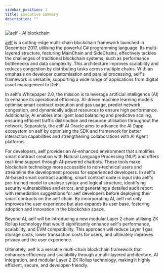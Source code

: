 ```yaml
---
sidebar_position: 1
title: Executive Summary
description: ""
---
```

![aelf - AI blockchain](/img/chapter1.png "aelf - AI blockchain")

[aelf](https://aelf.com/) is a cutting-edge multi-chain blockchain framework launched in December 2017, utilising the powerful C# programming language. Its multi-layered structure, featuring MainChain and SideChains, effectively tackles the challenges of traditional blockchain systems, such as performance bottlenecks and data complexity. This architecture improves scalability and reduces congestion by distributing tasks across multiple chains. With an emphasis on developer customisation and parallel processing, aelf's framework is versatile, supporting a wide range of applications from digital asset management to DeFi.

In aelf's Whitepaper 2.0, the mission is to leverage artificial intelligence (AI) to enhance its operational efficiency. AI-driven machine learning models optimise smart contract execution and gas usage, predict network congestion, and dynamically adjust resources to ensure high performance. Additionally, AI enables intelligent load balancing and predictive scaling, ensuring efficient traffic distribution and resource utilisation throughout the network. Separately, the aelf AI Oracle aims to advance the AI Dapp ecosystem on aelf by optimising the SDK and framework for better interaction capabilities and strengthening collaborations with AI Agent platforms. 

For developers, aelf provides an AI-enhanced environment that simplifies smart contract creation with Natural Language Processing (NLP) and offers real-time support through AI-powered chatbots. These tools make blockchain technology more accessible to non-technical users and streamline the development process for experienced developers. In aelf's AI-based smart contract auditing, smart contract code is input into aelf's pre-trained model to analyse syntax and logical structure, identifying security vulnerabilities and errors, and generating a detailed audit report with remediation suggestions for aelf developers before deploying their smart contracts on the aelf chain. By incorporating AI, aelf not only improves the user experience but also expands its user base, fostering adoption and innovation in the blockchain space. 

Beyond AI, aelf will be introducing a new modular Layer 2 chain utilising ZK Rollup technology that  would significantly enhance aelf's performance, scalability, and EVM compatibility. This approach will reduce Layer 1 gas storage costs, lower transaction costs for users, and ultimately improves privacy and the user experience.

Ultimately, aelf is a versatile multi-chain blockchain framework that enhances efficiency and scalability through a multi-layered architecture, AI integration, and modular Layer 2 ZK Rollup technology, making it highly efficient, secure, and developer-friendly.
